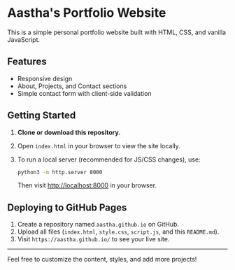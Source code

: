 # Aastha's Portfolio Website

This is a simple personal portfolio website built with HTML, CSS, and vanilla JavaScript.

## Features
- Responsive design
- About, Projects, and Contact sections
- Simple contact form with client-side validation

## Getting Started

1. **Clone or download this repository.**
2. Open `index.html` in your browser to view the site locally.
3. To run a local server (recommended for JS/CSS changes), use:
   
   ```sh
   python3 -m http.server 8000
   ```
   Then visit [http://localhost:8000](http://localhost:8000) in your browser.

## Deploying to GitHub Pages
1. Create a repository named `aastha.github.io` on GitHub.
2. Upload all files (`index.html`, `style.css`, `script.js`, and this `README.md`).
3. Visit `https://aastha.github.io/` to see your live site.

---

Feel free to customize the content, styles, and add more projects!
